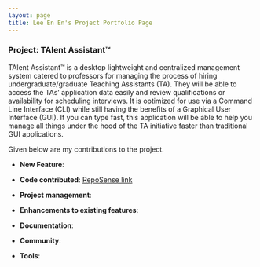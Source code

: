 ```yaml
---
layout: page
title: Lee En En's Project Portfolio Page
---
```


### Project: TAlent Assistant™

TAlent Assistant™ is a desktop lightweight and centralized management system catered to professors for managing the
process of hiring undergraduate/graduate Teaching Assistants (TA). They will be able to access the TAs’ application
data easily and review qualifications or availability for scheduling interviews. It is optimized for use via a Command
Line Interface (CLI) while still having the benefits of a Graphical User Interface (GUI). If you can type fast, this
application will be able to help you manage all things under the hood of the TA initiative faster than traditional
GUI applications.

Given below are my contributions to the project.

* **New Feature**:


* **Code contributed**: [RepoSense link]()


* **Project management**:


* **Enhancements to existing features**:


* **Documentation**:


* **Community**:


* **Tools**:
